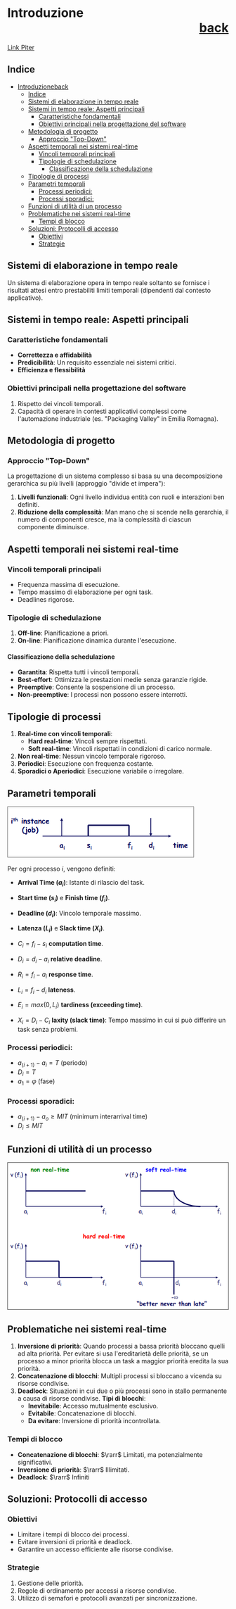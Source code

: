 # Introduzione<div style="text-align: right">[back](./SistemiRealTime.html)</div>
[Link Piter](https://liveunibo-my.sharepoint.com/:o:/r/personal/pietro_focaccia_studio_unibo_it/_layouts/15/Doc.aspx?sourcedoc=%7BD195ED30-F39F-489F-8CD5-2DEA70483705%7D&file=SOM&action=edit&mobileredirect=true&wdorigin=Sharepoint&RootFolder=%2Fpersonal%2Fpietro_focaccia_studio_unibo_it%2FDocuments%2FSOM&d=wd195ed30f39f489f8cd52dea70483705&e=5%3Afa3c89b441c04712b7ed303d1b15acda&sharingv2=true&fromShare=true&at=9&CID=590ccd21-1d7c-4a1a-b106-5cff1daeaf26)


## Indice

- [Introduzioneback](#introduzioneback)
  - [Indice](#indice)
  - [Sistemi di elaborazione in tempo reale](#sistemi-di-elaborazione-in-tempo-reale)
  - [Sistemi in tempo reale: Aspetti principali](#sistemi-in-tempo-reale-aspetti-principali)
    - [Caratteristiche fondamentali](#caratteristiche-fondamentali)
    - [Obiettivi principali nella progettazione del software](#obiettivi-principali-nella-progettazione-del-software)
  - [Metodologia di progetto](#metodologia-di-progetto)
    - [Approccio "Top-Down"](#approccio-top-down)
  - [Aspetti temporali nei sistemi real-time](#aspetti-temporali-nei-sistemi-real-time)
    - [Vincoli temporali principali](#vincoli-temporali-principali)
    - [Tipologie di schedulazione](#tipologie-di-schedulazione)
      - [Classificazione della schedulazione](#classificazione-della-schedulazione)
  - [Tipologie di processi](#tipologie-di-processi)
  - [Parametri temporali](#parametri-temporali)
    - [Processi periodici:](#processi-periodici)
    - [Processi sporadici:](#processi-sporadici)
  - [Funzioni di utilità di un processo](#funzioni-di-utilità-di-un-processo)
  - [Problematiche nei sistemi real-time](#problematiche-nei-sistemi-real-time)
    - [Tempi di blocco](#tempi-di-blocco)
  - [Soluzioni: Protocolli di accesso](#soluzioni-protocolli-di-accesso)
    - [Obiettivi](#obiettivi)
    - [Strategie](#strategie)

## Sistemi di elaborazione in tempo reale

Un sistema di elaborazione opera in tempo reale soltanto se fornisce i risultati attesi entro prestabiliti limiti temporali (dipendenti dal contesto applicativo).

## Sistemi in tempo reale: Aspetti principali

### Caratteristiche fondamentali

- **Correttezza e affidabilità**
- **Predicibilità**: Un requisito essenziale nei sistemi critici.
- **Efficienza e flessibilità**

### Obiettivi principali nella progettazione del software

1. Rispetto dei vincoli temporali.
2. Capacità di operare in contesti applicativi complessi come l'automazione industriale (es. "Packaging Valley" in Emilia Romagna).

## Metodologia di progetto

### Approccio "Top-Down"

La progettazione di un sistema complesso si basa su una decomposizione gerarchica su più livelli (approggio "divide et impera"):

1. **Livelli funzionali**: Ogni livello individua entità con ruoli e interazioni ben definiti.
2. **Riduzione della complessità**: Man mano che si scende nella gerarchia, il numero di componenti cresce, ma la complessità di ciascun componente diminuisce.

## Aspetti temporali nei sistemi real-time

### Vincoli temporali principali

- Frequenza massima di esecuzione.
- Tempo massimo di elaborazione per ogni task.
- Deadlines rigorose.

### Tipologie di schedulazione

1. **Off-line**: Pianificazione a priori.
2. **On-line**: Pianificazione dinamica durante l'esecuzione.

#### Classificazione della schedulazione

- **Garantita**: Rispetta tutti i vincoli temporali.
- **Best-effort**: Ottimizza le prestazioni medie senza garanzie rigide.
- **Preemptive**: Consente la sospensione di un processo.
- **Non-preemptive**: I processi non possono essere interrotti.

## Tipologie di processi

1. **Real-time con vincoli temporali**:
   - **Hard real-time**: Vincoli sempre rispettati.
   - **Soft real-time**: Vincoli rispettati in condizioni di carico normale.
2. **Non real-time**: Nessun vincolo temporale rigoroso.
3. **Periodici**: Esecuzione con frequenza costante.
4. **Sporadici o Aperiodici**: Esecuzione variabile o irregolare.

## Parametri temporali

![alt text](image.png)

Per ogni processo $i$, vengono definiti:

- **Arrival Time ($a_i$)**: Istante di rilascio del task.
- **Start time ($s_i$)** e **Finish time ($f_i$)**.
- **Deadline ($d_i$)**: Vincolo temporale massimo.
- **Latenza ($L_i$)** e **Slack time ($X_i$)**.

- $C_i = f_i - s_i$ **computation time**.
- $D_i = d_i - a_i$ **relative deadline**.
- $R_i = f_i - a_i$ **response time**.
- $L_i = f_i - d_i$ **lateness**.
- $E_i = max(0, L_i)$ **tardiness (exceeding time)**.
- $X_i = D_i - C_i$ **laxity (slack time)**: Tempo massimo in cui si può differire un task senza problemi.

### Processi periodici: 
- $a_(i+1) - a_i = T$ (periodo)
- $D_i = T$
- $a_1 = \varphi$ (fase)
  
### Processi sporadici:
- $a_(i+1) - a_o \geq MIT$ (minimum interarrival time)
- $D_i \leq MIT$

## Funzioni di utilità di un processo

![alt text](image-1.png)

## Problematiche nei sistemi real-time

1. **Inversione di priorità**: Quando processi a bassa priorità bloccano quelli ad alta priorità.
    Per evitare si usa l'ereditarietà delle priorità, se un processo a minor priorità blocca un task a maggior priorità eredita la sua priorità.
2. **Concatenazione di blocchi**: Multipli processi si bloccano a vicenda su risorse condivise.
3. **Deadlock**: Situazioni in cui due o più processi sono in stallo permanente a causa di risorse condivise.
    **Tipi di blocchi**:
    - **Inevitabile**: Accesso mutualmente esclusivo.
    - **Evitabile**: Concatenazione di blocchi.
    - **Da evitare**: Inversione di priorità incontrollata.

### Tempi di blocco

- **Concatenazione di blocchi**: $\rarr$ Limitati, ma potenzialmente significativi.
- **Inversione di priorità**: $\rarr$ Illimitati.
- **Deadlock**: $\rarr$ Infiniti

## Soluzioni: Protocolli di accesso

### Obiettivi

- Limitare i tempi di blocco dei processi.
- Evitare inversioni di priorità e deadlock.
- Garantire un accesso efficiente alle risorse condivise.

### Strategie

1. Gestione delle priorità.
2. Regole di ordinamento per accessi a risorse condivise.
3. Utilizzo di semafori e protocolli avanzati per sincronizzazione.

